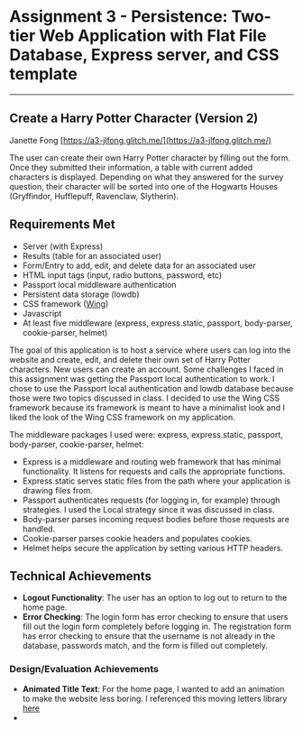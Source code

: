 Assignment 3 - Persistence: Two-tier Web Application with Flat File Database, Express server, and CSS template
===
---

## Create a Harry Potter Character (Version 2)
Janette Fong
[https://a3-jlfong.glitch.me/](https://a3-jlfong.glitch.me/)

The user can create their own Harry Potter character by filling out the form.  Once they submitted their information, a table with current added characters is displayed.
Depending on what they answered for the survey question, their character will be sorted into one of the Hogwarts Houses (Gryffindor, Hufflepuff, Ravenclaw, Slytherin).

## Requirements Met
- Server (with Express)
- Results (table for an associated user)
- Form/Entry to add, edit, and delete data for an associated user
- HTML input tags (input, radio buttons, password, etc)
- Passport local middleware authentication
- Persistent data storage (lowdb)
- CSS framework ([Wing](https://kbrsh.github.io/wing/))
- Javascript
- At least five middleware (express, express.static, passport, body-parser, cookie-parser, helmet)

The goal of this application is to host a service where users can log into the website and create, edit, and delete their own set of Harry Potter characters.
New users can create an account.  Some challenges I faced in this assignment was getting the Passport local authentication to work.  I chose to use the 
Passport local authentication and lowdb database because those were two topics discussed in class.  I decided to use the Wing CSS framework because its framework
is meant to have a minimalist look and I liked the look of the Wing CSS framework on my application.

The middleware packages I used were: express, express.static, passport, body-parser, cookie-parser, helmet:
- Express is a middleware and routing web framework that has minimal functionality.  It listens for requests and calls the appropriate functions.
- Express.static serves static files from the path where your application is drawing files from.
- Passport authenticates requests (for logging in, for example) through strategies.  I used the Local strategy since it was discussed in class.
- Body-parser parses incoming request bodies before those requests are handled.
- Cookie-parser parses cookie headers and populates cookies.
- Helmet helps secure the application by setting various HTTP headers.

## Technical Achievements
- **Logout Functionality**: The user has an option to log out to return to the home page.
- **Error Checking**: The login form has error checking to ensure that users fill out the login form completely before logging in.  The registration form has
error checking to ensure that the username is not already in the database, passwords match, and the form is filled out completely.

### Design/Evaluation Achievements
- **Animated Title Text**: For the home page, I wanted to add an animation to make the website less boring.  I referenced this moving letters library [here](https://tobiasahlin.com/moving-letters/)
-
